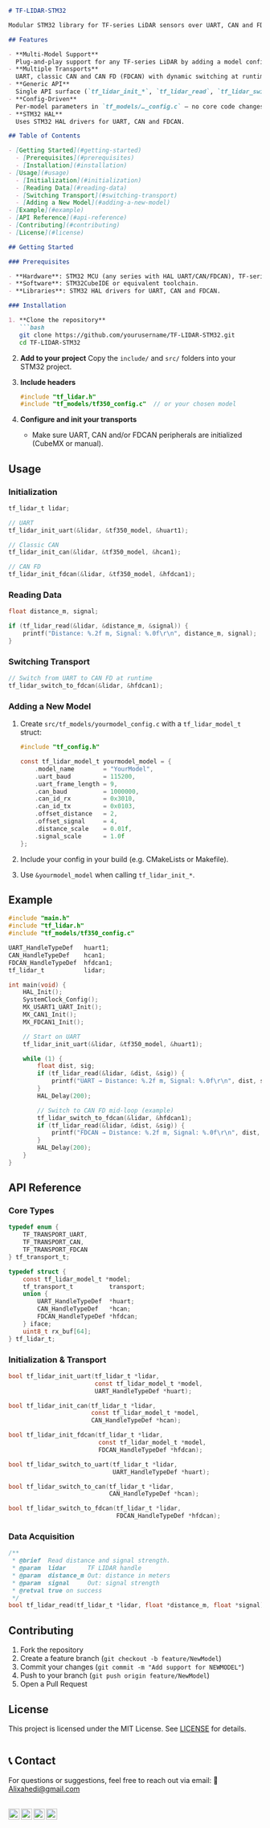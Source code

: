 ````markdown
# TF-LIDAR-STM32

Modular STM32 library for TF-series LiDAR sensors over UART, CAN and FDCAN.

## Features

- **Multi-Model Support**  
  Plug-and-play support for any TF-series LiDAR by adding a model config.
- **Multiple Transports**  
  UART, classic CAN and CAN FD (FDCAN) with dynamic switching at runtime.
- **Generic API**  
  Single API surface (`tf_lidar_init_*`, `tf_lidar_read`, `tf_lidar_switch_to_*`).
- **Config-Driven**  
  Per-model parameters in `tf_models/…_config.c` — no core code changes.
- **STM32 HAL**  
  Uses STM32 HAL drivers for UART, CAN and FDCAN.

## Table of Contents

- [Getting Started](#getting-started)  
  - [Prerequisites](#prerequisites)  
  - [Installation](#installation)  
- [Usage](#usage)  
  - [Initialization](#initialization)  
  - [Reading Data](#reading-data)  
  - [Switching Transport](#switching-transport)  
  - [Adding a New Model](#adding-a-new-model)  
- [Example](#example)  
- [API Reference](#api-reference)  
- [Contributing](#contributing)  
- [License](#license)  

## Getting Started

### Prerequisites

- **Hardware**: STM32 MCU (any series with HAL UART/CAN/FDCAN), TF-series LiDAR sensor(s).  
- **Software**: STM32CubeIDE or equivalent toolchain.  
- **Libraries**: STM32 HAL drivers for UART, CAN and FDCAN.  

### Installation

1. **Clone the repository**  
   ```bash
   git clone https://github.com/yourusername/TF-LIDAR-STM32.git
   cd TF-LIDAR-STM32
````

2. **Add to your project**
   Copy the `include/` and `src/` folders into your STM32 project.
3. **Include headers**

   ```c
   #include "tf_lidar.h"
   #include "tf_models/tf350_config.c"  // or your chosen model
   ```
4. **Configure and init your transports**

   * Make sure UART, CAN and/or FDCAN peripherals are initialized (CubeMX or manual).

## Usage

### Initialization

```c
tf_lidar_t lidar;

// UART
tf_lidar_init_uart(&lidar, &tf350_model, &huart1);

// Classic CAN
tf_lidar_init_can(&lidar, &tf350_model, &hcan1);

// CAN FD
tf_lidar_init_fdcan(&lidar, &tf350_model, &hfdcan1);
```

### Reading Data

```c
float distance_m, signal;

if (tf_lidar_read(&lidar, &distance_m, &signal)) {
    printf("Distance: %.2f m, Signal: %.0f\r\n", distance_m, signal);
}
```

### Switching Transport

```c
// Switch from UART to CAN FD at runtime
tf_lidar_switch_to_fdcan(&lidar, &hfdcan1);
```

### Adding a New Model

1. Create `src/tf_models/yourmodel_config.c` with a `tf_lidar_model_t` struct:

   ```c
   #include "tf_config.h"

   const tf_lidar_model_t yourmodel_model = {
       .model_name        = "YourModel",
       .uart_baud         = 115200,
       .uart_frame_length = 9,
       .can_baud          = 1000000,
       .can_id_rx         = 0x3010,
       .can_id_tx         = 0x0103,
       .offset_distance   = 2,
       .offset_signal     = 4,
       .distance_scale    = 0.01f,
       .signal_scale      = 1.0f
   };
   ```
2. Include your config in your build (e.g. CMakeLists or Makefile).
3. Use `&yourmodel_model` when calling `tf_lidar_init_*`.

## Example

```c
#include "main.h"
#include "tf_lidar.h"
#include "tf_models/tf350_config.c"

UART_HandleTypeDef   huart1;
CAN_HandleTypeDef    hcan1;
FDCAN_HandleTypeDef  hfdcan1;
tf_lidar_t           lidar;

int main(void) {
    HAL_Init();
    SystemClock_Config();
    MX_USART1_UART_Init();
    MX_CAN1_Init();
    MX_FDCAN1_Init();

    // Start on UART
    tf_lidar_init_uart(&lidar, &tf350_model, &huart1);

    while (1) {
        float dist, sig;
        if (tf_lidar_read(&lidar, &dist, &sig)) {
            printf("UART → Distance: %.2f m, Signal: %.0f\r\n", dist, sig);
        }
        HAL_Delay(200);

        // Switch to CAN FD mid-loop (example)
        tf_lidar_switch_to_fdcan(&lidar, &hfdcan1);
        if (tf_lidar_read(&lidar, &dist, &sig)) {
            printf("FDCAN → Distance: %.2f m, Signal: %.0f\r\n", dist, sig);
        }
        HAL_Delay(200);
    }
}
```

## API Reference

### Core Types

```c
typedef enum {
    TF_TRANSPORT_UART,
    TF_TRANSPORT_CAN,
    TF_TRANSPORT_FDCAN
} tf_transport_t;

typedef struct {
    const tf_lidar_model_t *model;
    tf_transport_t          transport;
    union {
        UART_HandleTypeDef  *huart;
        CAN_HandleTypeDef   *hcan;
        FDCAN_HandleTypeDef *hfdcan;
    } iface;
    uint8_t rx_buf[64];
} tf_lidar_t;
```

### Initialization & Transport

```c
bool tf_lidar_init_uart(tf_lidar_t *lidar,
                        const tf_lidar_model_t *model,
                        UART_HandleTypeDef *huart);

bool tf_lidar_init_can(tf_lidar_t *lidar,
                       const tf_lidar_model_t *model,
                       CAN_HandleTypeDef *hcan);

bool tf_lidar_init_fdcan(tf_lidar_t *lidar,
                         const tf_lidar_model_t *model,
                         FDCAN_HandleTypeDef *hfdcan);

bool tf_lidar_switch_to_uart(tf_lidar_t *lidar,
                             UART_HandleTypeDef *huart);

bool tf_lidar_switch_to_can(tf_lidar_t *lidar,
                            CAN_HandleTypeDef *hcan);

bool tf_lidar_switch_to_fdcan(tf_lidar_t *lidar,
                              FDCAN_HandleTypeDef *hfdcan);
```

### Data Acquisition

```c
/**
 * @brief  Read distance and signal strength.
 * @param  lidar      TF LIDAR handle
 * @param  distance_m Out: distance in meters
 * @param  signal     Out: signal strength
 * @retval true on success
 */
bool tf_lidar_read(tf_lidar_t *lidar, float *distance_m, float *signal);
```

## Contributing

1. Fork the repository
2. Create a feature branch (`git checkout -b feature/NewModel`)
3. Commit your changes (`git commit -m "Add support for NEWMODEL"`)
4. Push to your branch (`git push origin feature/NewModel`)
5. Open a Pull Request

## License

This project is licensed under the MIT License. See [LICENSE](LICENSE) for details.

```
```

## 📞 Contact
For questions or suggestions, feel free to reach out via email:
📧 Alixahedi@gmail.com

<br/>
<a href="https://twitter.com/alixahedi">
<img align="left" alt="Alix | Twitter" width="22px" src="https://github.com/alixahedi/alixahedi/blob/main/assests/img/social/Twitter.png" />
</a>
<a href="https://www.linkedin.com/in/ali-zahedi-b5a360158//">
<img align="left" alt="Ali's LinkedIN" width="22px" src="https://github.com/alixahedi/alixahedi/blob/main/assests/img/social/Linkedin.png" />
</a>
<a href="https://www.facebook.com/Alixahedi/">
<img align="left" alt="Ali's FaceBook" width="22px" src="https://github.com/alixahedi/alixahedi/blob/main/assests/img/social/fb.png" />
</a>
<a href="https://www.instagram.com/Alixahedi">
<img align="left" alt="Ali's Instagram" width="22px" src="https://github.com/alixahedi/alixahedi/blob/main/assests/img/social/insta.png" />
</a>
<br/>
